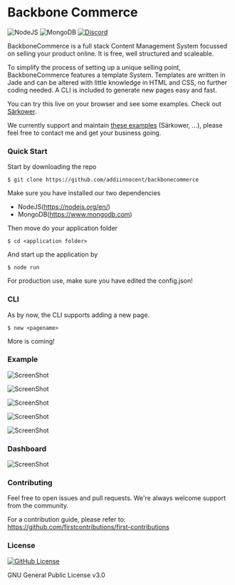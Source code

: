 # Backbone Commerce

![NodeJS](https://img.shields.io/badge/NodeJS-brightgreen)
![MongoDB](https://img.shields.io/badge/MongoDB-brightgreen)
[![Discord](https://img.shields.io/discord/731065286404341770?label=Chat&style=social)](https://discord.gg/8vjYZe)

BackboneCommerce is a full stack Content Management System focussed on selling your product online.
It is free, well structured and scaleable.

To simplify the process of setting up a unique selling point, BackboneCommerce features a template System.
Templates are written in Jade and can be altered with little knowledge in HTML and CSS, no further coding needed.
A CLI is included to generate new pages easy and fast.

You can try this live on your browser and see some examples. Check out [Särkower](https://särkower.de).

We currently support and maintain [these examples](https://) (Särkower, ...), please feel free to contact me and get your business going.

### Quick Start

Start by downloading the repo

    $ git clone https://github.com/addiinnocent/backbonecommerce

Make sure you have installed our two dependencies

- NodeJS(https://nodejs.org/en/)
- MongoDB(https://www.mongodb.com)
    
Then move do your application folder

    $ cd <application folder>
    
And start up the application by

    $ node run
    
For production use, make sure you have edited the config.json!
    
### CLI

As by now, the CLI supports adding a new page.

    $ new <pagename>
    
More is coming!

### Example

![ScreenShot](https://cdn.discordapp.com/attachments/732593192729575454/735804430108065823/Bildschirmfoto_2020-07-23_um_12.23.09.png)

![ScreenShot](https://cdn.discordapp.com/attachments/732593192729575454/735867236010557460/Bildschirmfoto_2020-07-23_um_16.26.43.png)

![ScreenShot](https://cdn.discordapp.com/attachments/732593192729575454/735867276548505640/Bildschirmfoto_2020-07-23_um_16.26.05.png)

![ScreenShot](https://cdn.discordapp.com/attachments/732593192729575454/735867306634117220/Bildschirmfoto_2020-07-23_um_16.27.51.png)

![ScreenShot](https://cdn.discordapp.com/attachments/732593192729575454/735867330835382282/Bildschirmfoto_2020-07-23_um_16.32.31.png)

### Dashboard

![ScreenShot](https://cdn.discordapp.com/attachments/732593192729575454/732593586792562698/Bildschirmfoto_2020-07-14_um_15.41.36.png)

### Contributing

Feel free to open issues and pull requests. We're always welcome support from the community.

For a contribution guide, please refer to: https://github.com/firstcontributions/first-contributions

### License

[![GitHub License](https://img.shields.io/github/license/addiinnocent/backbonecommerce)](https://github.com/addiinnocent/backbonecommerce/blob/master/LICENSE)

GNU General Public License v3.0

